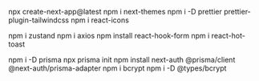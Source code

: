 npx create-next-app@latest
npm i next-themes
npm i -D prettier prettier-plugin-tailwindcss
npm i react-icons

npm i zustand
npm i axios
npm install react-hook-form
npm i react-hot-toast

npm i -D prisma
npx prisma init
npm install next-auth @prisma/client @next-auth/prisma-adapter
npm i bcrypt
npm i -D @types/bcrypt
